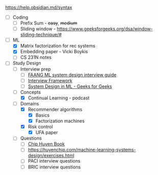 
https://help.obsidian.md/syntax

- [ ] Coding
	- [ ] Prefix Sum - ~~easy~~, ~~medium~~
	- [ ] Sliding window - https://www.geeksforgeeks.org/dsa/window-sliding-technique/#
- [ ] ML 
	- [x] Matrix factorization for rec systems
	- [x] Embedding paper - Vicki Boykis
	- [ ] CS 231N notes
- [ ] Study Design
	- [ ] Interview prep
		- [ ] [FAANG ML system design interview guide](https://www.reddit.com/r/learnmachinelearning/comments/1glkkve/faang_ml_system_design_interview_guide/)
		- [ ] [Interview Framework](https://www.tryexponent.com/blog/machine-learning-system-design-interview-guide)
		- [ ] [System Design in ML - Geeks for Geeks](https://www.geeksforgeeks.org/system-design/system-design-in-machine-learning/)
	- [ ] Concepts
		- [x] Continual Learning - podcast
	- [ ] Domains
		- [x] Recommender algorithms
			- [x] Basics
			- [x] Factorization machines
		- [x] Risk control
			- [x] UFA paper
	- [ ] Questions
		- [ ] [Chip Huyen Book](https://huyenchip.com/ml-interviews-book/)
		- [ ] https://huyenchip.com/machine-learning-systems-design/exercises.html 
		- [ ] PACI interview questions
		- [ ] BRIC interview questions